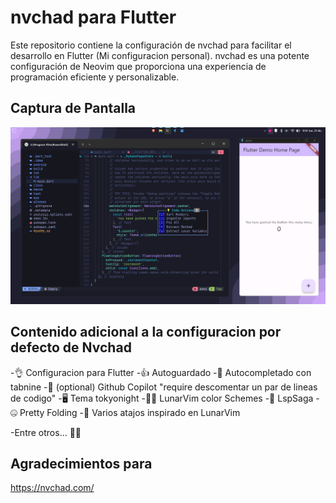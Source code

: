 # nvchad para Flutter
Este repositorio contiene la configuración de nvchad para facilitar el desarrollo en Flutter (Mi configuracion personal). nvchad es una potente configuración de Neovim que proporciona una experiencia de programación eficiente y personalizable.

## Captura de Pantalla

![nvchad para Flutter](capturas/democaptura.png)

## Contenido adicional a la configuracion por defecto de Nvchad
-👌 Configuracion para Flutter
-👍 Autoguardado
-🍿 Autocompletado con tabnine
-🤖 (optional) Github Copilot "require descomentar un par de lineas de codigo"
-🖥️ Tema tokyonight
-😶‍🌫️ LunarVim color Schemes
-🫡 LspSaga 
-🤐 Pretty Folding 
-🙂 Varios atajos inspirado en LunarVim

-Entre otros... 🥲🥲
## Agradecimientos para 
https://nvchad.com/
